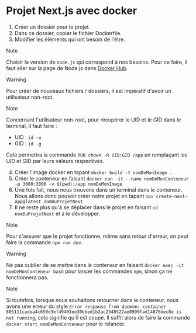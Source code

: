 # Projet Next.js avec docker

1. Créer un dossier pour le projet.
2. Dans ce dossier, copier le fichier Dockerfile.
3. Modifier les éléments qui ont besoin de l'être.

> [!NOTE]
> Choisir la version de `node.js` qui correspond à nos besoins.
> Pour ce faire, il faut aller sur la page de Node.js dans [Docker Hub](https://hub.docker.com/_/node).

> [!WARNING]
> Pour créer de nouveaux fichiers / dossiers, il est impératif d'avoir un utilisateur non-root.

> [!NOTE]
> Concernant l'utilisateur non-root, pour récupérer le UID et le GID dans le terminal, il faut faire :
> - UID : `id -u`
> - GID : `id -g`
>   
> Cela permettra la commande `RUN chown -R UID:GID /app` en remplaçant les UID et GID par leurs valeurs respectives.

4. Créer l'image docker en tapant `docker build -t nomDeMonImage .`
5. Créer le conteneur en faisant `docker run -it --name nomDeMonConteneur -p 3000:3000 -v $(pwd):/app nomDeMonImage`
6. Une fois fait, nous nous trouvons dans un terminal dans le conteneur. Nous allons donc pouvoir créer notre projet en tapant `npx create-next-app@latest nomDuProjetNext`
7. Il ne reste plus qu'à se déplacer dans le projet en faisant `cd nomDuProjetNext` et à le développer.

> [!NOTE]
> Pour s'assurer que le projet fonctionne, même sans retour d'erreur, on peut faire la commande `npm run dev`.

> [!WARNING]
> Ne pas oublier de se mettre dans le conteneur en faisant `docker exec -it nomDeMonConteneur bash` pour lancer les commandes `npm`, sinon ça ne fonctionnera pas.

> [!NOTE]
> Si toutefois, lorsque nous souhaitons retourner dans le conteneur, nous avons une erreur du style `Error response from daemon: container 805111cadea4c650d3ef49401ee30bbed1b2ac2348522ae8999fad14876bec8e is not running`, cela signifie qu'il est coupé. Il suffit alors de faire la commande `docker start nomDeMonConteneur` pour le relancer.
